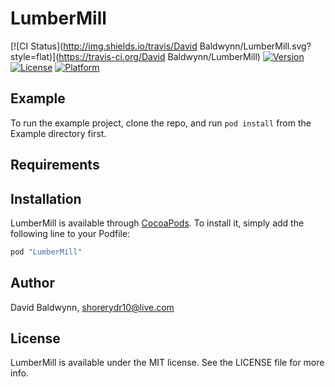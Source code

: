 # LumberMill

[![CI Status](http://img.shields.io/travis/David Baldwynn/LumberMill.svg?style=flat)](https://travis-ci.org/David Baldwynn/LumberMill)
[![Version](https://img.shields.io/cocoapods/v/LumberMill.svg?style=flat)](http://cocoapods.org/pods/LumberMill)
[![License](https://img.shields.io/cocoapods/l/LumberMill.svg?style=flat)](http://cocoapods.org/pods/LumberMill)
[![Platform](https://img.shields.io/cocoapods/p/LumberMill.svg?style=flat)](http://cocoapods.org/pods/LumberMill)

## Example

To run the example project, clone the repo, and run `pod install` from the Example directory first.

## Requirements

## Installation

LumberMill is available through [CocoaPods](http://cocoapods.org). To install
it, simply add the following line to your Podfile:

```ruby
pod "LumberMill"
```

## Author

David Baldwynn, shorerydr10@live.com

## License

LumberMill is available under the MIT license. See the LICENSE file for more info.
